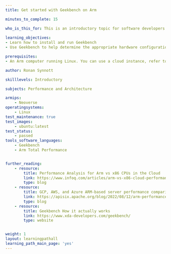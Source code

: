 ```yaml
---
title: Get started with Geekbench on Arm

minutes_to_complete: 15

who_is_this_for: This is an introductory topic for software developers interested in comparing the performance of Arm Linux computers using Geekbench.
  
learning_objectives:
- Learn how to install and run Geekbench 
- Use Geekbench to help determine the appropriate hardware configuration for your workload

prerequisites:
- An Arm computer running Linux. You can use a cloud instance, refer to [Get started with Arm-based cloud instances](/learning-paths/servers-and-cloud-computing/csp/).

author: Ronan Synnott

skilllevels: Introductory

subjects: Performance and Architecture

armips:
    - Neoverse
operatingsystems:
    - Linux
test_maintenance: true
test_images:
    - ubuntu:latest
test_status:
    - passed
tools_software_languages:
    - Geekbench
    - Arm Total Performance


further_reading:
    - resource:
        title: Performance Analysis for Arm vs x86 CPUs in the Cloud
        link: https://www.infoq.com/articles/arm-vs-x86-cloud-performance/
        type: blog
    - resource:
        title: GCP, AWS, and Azure ARM-based server performance comparison
        link: https://apisix.apache.org/blog/2022/08/12/arm-performance-google-aws-azure-with-apisix/
        type: blog
    - resource:
        title: Geekbench How it actually works
        link: https://www.xda-developers.com/geekbench/
        type: website


weight: 1
layout: learningpathall
learning_path_main_page: 'yes'
---
```

